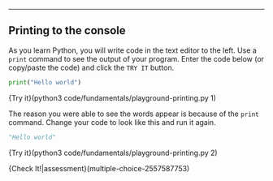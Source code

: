 ----------

## Printing to the console
As you learn Python, you will write code in the text editor to the left. Use a `print` command to see the output of your program. Enter the code below (or copy/paste the code) and click the `TRY IT` button.

```python
print("Hello world")
```

{Try it}(python3 code/fundamentals/playground-printing.py 1)

The reason you were able to see the words appear is because of the `print` command.  Change your code to look like this and run it again.

```python
"Hello world"
```
{Try it}(python3 code/fundamentals/playground-printing.py 2)

{Check It!|assessment}(multiple-choice-2557587753)
